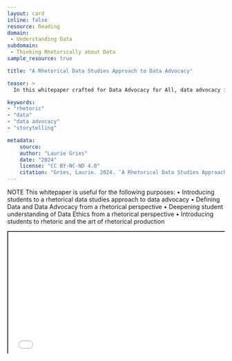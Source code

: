 ```yaml
---
layout: card
inline: false
resource: Reading
domain: 
 - Understanding Data
subdomain:
 - Thinking Rhetorically about Data
sample_resource: true

title: "A Rhetorical Data Studies Approach to Data Advocacy"

teaser: >
  In this whitepaper crafted for Data Advocacy for All, data advocacy is defined and explained as a deeply rhetorical and ethical action while rhetorical data studies is forwarded as a critical and constructive framework for helping students learn how to ethically collect, process, and deploy data alongside narratives and other rhetorical strategies. 

keywords:
- "rhetoric"
- "data"
- "data advocacy"
- "storytelling"

metadata:
    source:
    author: "Laurie Gries"
    date: "2024"
    license: "CC BY-NC-ND 4.0" 
    citation: "Gries, Laurie. 2024. ‘A Rhetorical Data Studies Approach to Data Advocacy.’ Data Advocacy for All. University of Colorado Boulder." 
---
```


NOTE 
This whitepaper is useful for the following purposes:
•	Introducing students to a rhetorical data studies approach to data advocacy
•	Defining Data and Data Advocacy from a rhetorical perspective
•	Deepening student understanding of Data Ethics from a rhetorical perspective
•	Introducing students to rhetoric and the art of rhetorical production

<div style="position: relative; padding-bottom: 56.25%; height: 0; overflow: hidden;"><iframe src="../assets/pdf/A Rhetorical Data Studies Approach to Data Advocacy.docx (1).pdf" width="100%" title="A Rhetorical Data Studies Approach to Data Advocacy" style="border:2px #323639 solid; position: absolute; top: 0; left: 0; right: 0; bottom: 0; height: 100%; max-width: 100%;"></iframe></div>
